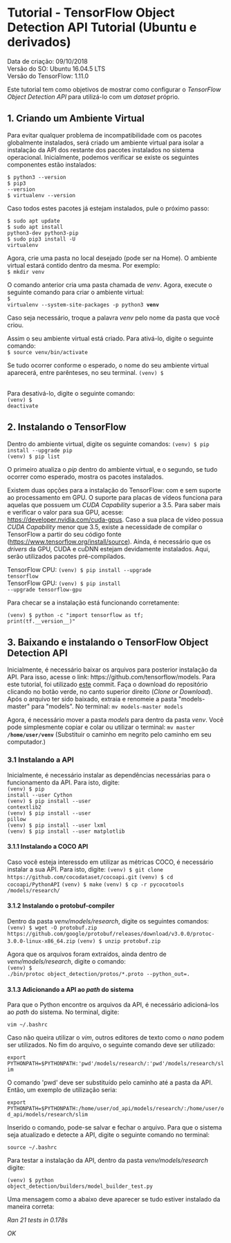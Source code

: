 <h1> Tutorial - TensorFlow Object Detection API Tutorial (Ubuntu e derivados) </h1>

Data de criação: 09/10/2018
<br>Versão do SO: Ubuntu 16.04.5 LTS
<br> Versão do TensorFlow: 1.11.0

Este tutorial tem como objetivos de mostrar como configurar o <i>TensorFlow Object Detection API</i> para utilizá-lo com um <i>dataset</i> próprio.

<h2>1. Criando um Ambiente Virtual</h2>
Para evitar qualquer problema de incompatibilidade com os pacotes globalmente instalados, será criado um ambiente virtual para isolar a instalação da API dos restante dos pacotes instalados no sistema operacional. Inicialmente, podemos verificar se existe os seguintes componentes estão instalados:

<code>$ python3 --version</code><br>
<code>$ pip3 --version</code><br>
<code>$ virtualenv --version</code><br>

Caso todos estes pacotes já estejam instalados, pule o próximo passo:

<code>$ sudo apt update</code><br>
<code>$ sudo apt install python3-dev python3-pip</code><br>
<code>$ sudo pip3 install -U virtualenv</code><br>

Agora, crie uma pasta no local desejado (pode ser na Home). O ambiente virtual estará contido dentro da mesma. Por exemplo:<br>
<code>$ mkdir venv </code><br>

O comando anterior cria uma pasta chamada de <i>venv</i>. Agora, execute o seguinte comando para criar o ambiente virtual:
<br><code>$ virtualenv --system-site-packages -p python3 <b>venv</b></code><br> 

Caso seja necessário, troque a palavra <i>venv</i> pelo nome da pasta que você criou.

Assim o seu ambiente virtual está criado. Para ativá-lo, digite o seguinte comando: <br>
<code>$ source venv/bin/activate </code><br>

Se tudo ocorrer conforme o esperado, o nome do seu ambiente virtual aparecerá, entre parênteses, no seu terminal.
<code>(venv) $ </code><br>

Para desativá-lo, digite o seguinte comando: <br>
<code>(venv) $ deactivate</code>

<h2>2. Instalando o TensorFlow</h2>
Dentro do ambiente virtual, digite os seguinte comandos:
<code>(venv) $ pip install --upgrade pip</code><br>
<code>(venv) $ pip list</code><br>

O primeiro atualiza o <i>pip</i> dentro do ambiente virtual, e o segundo, se tudo ocorrer como esperado, mostra os pacotes instalados. 

Existem duas opções para a instalação do TensorFlow: com e sem suporte ao processamento em GPU. O suporte para placas de vídeos funciona para aquelas que possuem um <i>CUDA Capability</i> superior a 3.5. Para saber mais e verificar o valor para sua GPU, acesse: https://developer.nvidia.com/cuda-gpus. Caso a sua placa de vídeo possua <i>CUDA Capability</i> menor que 3.5, existe a necessidade de compilar o TensorFlow a partir do seu código fonte (https://www.tensorflow.org/install/source). Ainda, é necessário que os <i>drivers</i> da GPU, CUDA e cuDNN estejam devidamente instalados. Aqui, serão utilizados pacotes pré-compilados.

TensorFlow CPU: <code>(venv) $ pip install --upgrade tensorflow</code><br>
TensorFlow GPU: <code>(venv) $ pip install --upgrade tensorflow-gpu</code><br>

Para checar se a instalação está funcionando corretamente:

<code>(venv) $ python -c "import tensorflow as tf; print(tf.\_\_version\_\_)"</code>

<h2>3. Baixando e instalando o TensorFlow Object Detection API</h2>
Inicialmente, é necessário baixar os arquivos para posterior instalação da API. Para isso, acesse o link: https://github.com/tensorflow/models. Para este tutorial, foi utilizado <a href="https://github.com/tensorflow/models/tree/42f98218d7b0ee54077d4e07658442bc7ae0e661">este</a> commit. Faça o download do repositório clicando no botão verde, no canto superior direito (<i>Clone or Download</i>). Após o arquivo ter sido baixado, extraia e renomeie a pasta "models-master" para "models". No terminal: 
<code>mv models-master models</code><br>
 
Agora, é necessário mover a pasta <i>models</i> para dentro da pasta <i>venv</i>. Você pode simplesmente copiar e colar ou utilizar o terminal:
<code>mv master <b>/home/user/venv</b></code> (Substituir o caminho em negrito pelo caminho em seu computador.)<br>

<h3>3.1 Instalando a API</h3>

Inicialmente, é necessário instalar as dependências necessárias para o funcionamento da API. Para isto, digite:
<br><code>(venv) $ pip install --user Cython</code><br>
<code>(venv) $ pip install --user contextlib2</code><br>
<code>(venv) $ pip install --user pillow</code><br>
<code>(venv) $ pip install --user lxml</code><br>
<code>(venv) $ pip install --user matplotlib</code><br>

<h4>3.1.1 Instalando a COCO API</h4>
Caso você esteja interessdo em utilizar as métricas COCO, é necessário instalar a sua API. Para isto, digite:
<code>(venv) $ git clone https://github.com/cocodataset/cocoapi.git</code>
<code>(venv) $ cd cocoapi/PythonAPI</code>
<code>(venv) $ make</code>
<code>(venv) $ cp -r pycocotools <path_to_tensorflow>/models/research/</code>
  
<h4>3.1.2 Instalando o protobuf-compiler</h4>
Dentro da pasta <i>venv/models/research</i>, digite os seguintes comandos:  
<code>(venv) $ wget -O protobuf.zip https://github.com/google/protobuf/releases/download/v3.0.0/protoc-3.0.0-linux-x86_64.zip</code>
<code>(venv) $ unzip protobuf.zip</code>

Agora que os arquivos foram extraídos, ainda dentro de <i>venv/models/research</i>, digite o comando:
<br><code>(venv) $ ./bin/protoc object_detection/protos/*.proto --python_out=.</code>

<h4>3.1.3 Adicionando a API ao <i>path</i> do sistema</h4>
Para que o Python encontre os arquivos da API, é necessário adicioná-los ao <i>path</i> do sistema. No terminal, digite:

<code>vim ~/.bashrc</code>

Caso não queira utilizar o <i>vim</i>, outros editores de texto como o <i>nano</i> podem ser utilizados. No fim do arquivo, o seguinte comando deve ser utilizado:

<code>export PYTHONPATH=$PYTHONPATH:'pwd'/models/research/:'pwd'/models/research/slim</code>

O comando 'pwd' deve ser substituído pelo caminho até a pasta da API. Então, um exemplo de utilização seria:

<code>export PYTHONPATH=$PYTHONPATH:/home/user/od_api/models/research/:/home/user/od_api/models/research/slim</code>

Inserido o comando, pode-se salvar e fechar o arquivo. Para que o sistema seja atualizado e detecte a API, digite o seguinte comando no terminal: 

<code>source ~/.bashrc</code>

Para testar a instalação da API, dentro da pasta <i>venv/models/research</i> digite:

<code>(venv) $ python object_detection/builders/model_builder_test.py</code>

Uma mensagem como a abaixo deve aparecer se tudo estiver instalado da maneira correta:

<i>Ran 21 tests in 0.178s <br>

OK</i>
